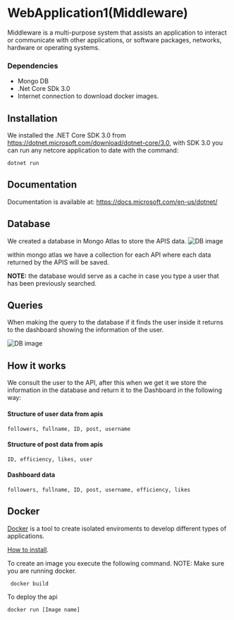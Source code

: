 # WebApplication1(Middleware)
Middleware is a multi-purpose system that assists an application to interact or communicate with other applications, or software packages, networks, hardware or operating systems.

### Dependencies
* Mongo DB
* .Net Core SDk 3.0
* Internet connection to download docker images.

## Installation
We installed the .NET Core SDK 3.0 from https://dotnet.microsoft.com/download/dotnet-core/3.0,
with SDK 3.0 you can run any netcore application to date with the command:

`dotnet run`

## Documentation
Documentation is available at: https://docs.microsoft.com/en-us/dotnet/

## Database
We created a database in Mongo Atlas to store the APIS data.
![DB image](https://github.com/IngenieriaDeSistemasUTB/ArcSoft2p2019/blob/master/middleware/colecciones.png)

within mongo atlas we have a collection for each API where each data returned by the APIS will be saved.

**NOTE:** the database would serve as a cache in case you type a user that has been previously searched.

## Queries
When making the query to the database if it finds the user inside it returns to the dashboard showing the information of the user.

![DB image](https://github.com/IngenieriaDeSistemasUTB/ArcSoft2p2019/blob/master/middleware/consulta.png)

## How it works
We consult the user to the API, after this when we get it we store the information in the database and return it to the Dashboard in the following way:

#### Structure of user data from apis
```
followers, fullname, ID, post, username
```

#### Structure of post data from apis
```
ID, efficiency, likes, user
```

#### Dashboard data
```
followers, fullname, ID, post, username, efficiency, likes
```

## Docker
[Docker](https://www.docker.com/why-docker) is a tool to create isolated enviroments to develop different types of applications.

[How to install](https://docs.docker.com/v17.09/engine/installation/).

To create an image you execute the following command.
NOTE: Make sure you are running docker.
```
 docker build
```

To deploy the api
```
docker run [Image name]
```
